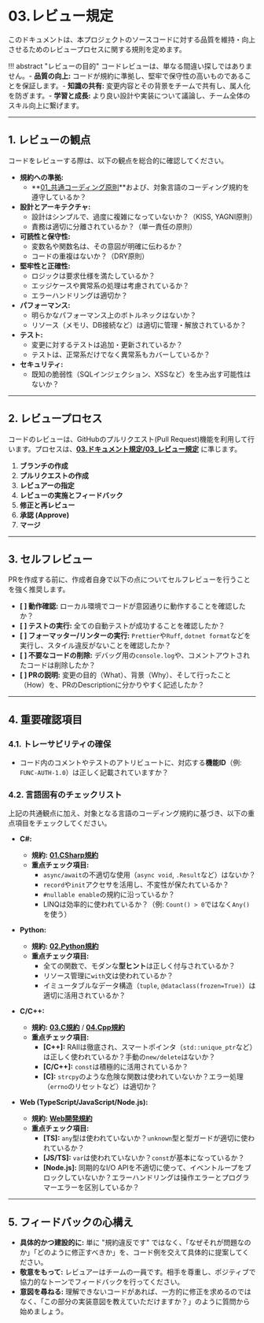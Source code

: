 # 03.レビュー規定

このドキュメントは、本プロジェクトのソースコードに対する品質を維持・向上させるためのレビュープロセスに関する規則を定めます。

!!! abstract
"レビューの目的" コードレビューは、単なる間違い探しではありません。-
**品質の向上:**
コードが規約に準拠し、堅牢で保守性の高いものであることを保証します。-
**知識の共有:** 変更内容とその背景をチームで共有し、属人化を防ぎます。-
**学習と成長:**
より良い設計や実装について議論し、チーム全体のスキル向上に繋げます。

---

## 1. レビューの観点

コードをレビューする際は、以下の観点を総合的に確認してください。

- **規約への準拠:**
  - **[01\_共通コーディング原則](./01_共通コーディング原則.md)**および、対象言語のコーディング規約を遵守しているか？
- **設計とアーキテクチャ:**
  - 設計はシンプルで、過度に複雑になっていないか？（KISS, YAGNI原則）
  - 責務は適切に分離されているか？（単一責任の原則）
- **可読性と保守性:**
  - 変数名や関数名は、その意図が明確に伝わるか？
  - コードの重複はないか？（DRY原則）
- **堅牢性と正確性:**
  - ロジックは要求仕様を満たしているか？
  - エッジケースや異常系の処理は考慮されているか？
  - エラーハンドリングは適切か？
- **パフォーマンス:**
  - 明らかなパフォーマンス上のボトルネックはないか？
  - リソース（メモリ、DB接続など）は適切に管理・解放されているか？
- **テスト:**
  - 変更に対するテストは追加・更新されているか？
  - テストは、正常系だけでなく異常系もカバーしているか？
- **セキュリティ:**
  - 既知の脆弱性（SQLインジェクション、XSSなど）を生み出す可能性はないか？

---

## 2. レビュープロセス

コードのレビューは、GitHubのプルリクエスト(Pull
Request)機能を利用して行います。プロセスは、**[03.ドキュメント規定/03\_レビュー規定](../03_ドキュメント規定/03_レビュー規定.md)**
に準じます。

1. **ブランチの作成**
2. **プルリクエストの作成**
3. **レビュアーの指定**
4. **レビューの実施とフィードバック**
5. **修正と再レビュー**
6. **承認 (Approve)**
7. **マージ**

---

## 3. セルフレビュー

PRを作成する前に、作成者自身で以下の点についてセルフレビューを行うことを強く推奨します。

- **[ ] 動作確認:** ローカル環境でコードが意図通りに動作することを確認したか？
- **[ ] テストの実行:** 全ての自動テストが成功することを確認したか？
- **[ ] フォーマッター/リンターの実行:** `Prettier`や`Ruff`,
  `dotnet format`などを実行し、スタイル違反がないことを確認したか？
- **[ ] 不要なコードの削除:**
  デバッグ用の`console.log`や、コメントアウトされたコードは削除したか？
- **[ ] PRの説明:**
  変更の目的（What）、背景（Why）、そして行ったこと（How）を、PRのDescriptionに分かりやすく記述したか？

---

## 4. 重要確認項目

### 4.1. トレーサビリティの確保

- コード内のコメントやテストのアトリビュートに、対応する**機能ID**（例: `FUNC-AUTH-1.0`）は正しく記載されていますか？

### 4.2. 言語固有のチェックリスト

上記の共通観点に加え、対象となる言語のコーディング規約に基づき、以下の重点項目をチェックしてください。

- **C#:**
  - **規約:** **[01.CSharp規約](../../02_開発言語/01_CSharp規約.md)**
  - **重点チェック項目:**
    - `async/await`の不適切な使用（`async void`, `.Result`など）はないか？
    - `record`や`init`アクセサを活用し、不変性が保たれているか？
    - `#nullable enable`の規約に沿っているか？
    - LINQは効率的に使われているか？（例: `Count() > 0`ではなく`Any()`を使う）

- **Python:**
  - **規約:** **[02.Python規約](../../02_開発言語/02_Python規約.md)**
  - **重点チェック項目:**
    - 全ての関数で、モダンな**型ヒント**は正しく付与されているか？
    - リソース管理に`with`文は使われているか？
    - イミュータブルなデータ構造（`tuple`,
      `@dataclass(frozen=True)`）は適切に活用されているか？

- **C/C++:**
  - **規約:** **[03.C規約](../../02_開発言語/03_C規約.md)** /
    **[04.Cpp規約](../../02_開発言語/04_Cpp規約.md)**
  - **重点チェック項目:**
    - **[C++]:**
      RAIIは徹底され、スマートポインタ（`std::unique_ptr`など）は正しく使われているか？手動の`new/delete`はないか？
    - **[C/C++]:** `const`は積極的に活用されているか？
    - **[C]:**
      `strcpy`のような危険な関数は使われていないか？エラー処理（`errno`のリセットなど）は適切か？

- **Web (TypeScript/JavaScript/Node.js):**
  - **規約:** **[Web開発規約](../../03_Web開発/README.md)**
  - **重点チェック項目:**
    - **[TS]:**
      `any`型は使われていないか？`unknown`型と型ガードが適切に使われているか？
    - **[JS/TS]:** `var`は使われていないか？`const`が基本になっているか？
    - **[Node.js]:** 同期的なI/O
      APIを不適切に使って、イベントループをブロックしていないか？エラーハンドリングは操作エラーとプログラマーエラーを区別しているか？

---

## 5. フィードバックの心構え

- **具体的かつ建設的に:**
  単に "規約違反です" ではなく、「なぜそれが問題なのか」「どのように修正すべきか」を、コード例を交えて具体的に提案してください。
- **敬意をもって:**
  レビュアーはチームの一員です。相手を尊重し、ポジティブで協力的なトーンでフィードバックを行ってください。
- **意図を尋ねる:**
  理解できないコードがあれば、一方的に修正を求めるのではなく、「この部分の実装意図を教えていただけますか？」のように質問から始めましょう。
